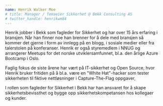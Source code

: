 ```yaml
---
name: Henrik Walker Moe
# title: Manager / Temaeier Sikkerhet @ Bekk Consulting AS
# twitter_handle: henrikwm84
---
```

Henrik jobber i Bekk som fagleder for Sikkerhet og har over 15 års erfaring i bransjen. Når han finner noe han brenner for å dele med bransjen så kommer det gjerne i form av innlegg på en blogg, i sosiale medier eller fra talerstolen på konferanser. Henrik er også styremedlem i NNUG og arrangerer Meetups for det norske utviklersamfunnet, bl.a. den årlige Azure Bootcamp i Oslo.

Faglig fokus de siste årene har vært på IT-sikkerhet og Open Source, hvor Henrik bruker fritiden på å bl.a. være en "White Hat"-hacker som tester sikkerheten til fiktive nettløsninger i Capture-The-Flag oppgaver,

I rollen som fagleder for Sikkerhet i Bekk har han ansvaret for å skape sikkerhetsbevissthet og bygge opp sikkerhetskompetansen hos kollegaer og kunder.
